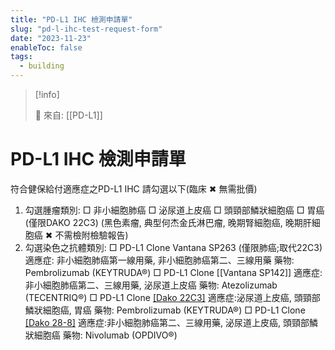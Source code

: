 ```yaml
---
title: "PD-L1 IHC 檢測申請單"
slug: "pd-l-ihc-test-request-form"
date: "2023-11-23"
enableToc: false
tags:
  - building
---
```


> [!info]
>
> 🌱 來自: [[PD-L1]]

# PD-L1 IHC 檢測申請單

符合健保給付適應症之PD-L1 IHC 請勾選以下(臨床 ✖ 無需批價)

1. 勾選腫瘤類別:
   □ 非小細胞肺癌 □ 泌尿道上皮癌 □ 頭頸部鱗狀細胞癌 □ 胃癌(僅限DAKO 22C3)
   (黑色素瘤, 典型何杰金氏淋巴瘤, 晚期腎細胞癌, 晚期肝細胞癌 ✖ 不需檢附檢驗報告)
2. 勾選染色之抗體類別:
   □ PD-L1 Clone Vantana SP263 (僅限肺癌;取代22C3)
   適應症: 非小細胞肺癌第一線用藥, 非小細胞肺癌第二、三線用藥
   藥物: Pembrolizumab (KEYTRUDA®)
   □ PD-L1 Clone [[Vantana SP142]]
   適應症: 非小細胞肺癌第二、三線用藥, 泌尿道上皮癌
   藥物: Atezolizumab (TECENTRIQ®)
   □ PD-L1 Clone [[Dako 22C3]](需外送)
   適應症:泌尿道上皮癌, 頭頸部鱗狀細胞癌, 胃癌
   藥物: Pembrolizumab (KEYTRUDA®)
   □ PD-L1 Clone [[Dako 28-8]](需外送)
   適應症:非小細胞肺癌第二、三線用藥, 泌尿道上皮癌, 頭頸部鱗狀細胞癌
   藥物: Nivolumab (OPDIVO®)
